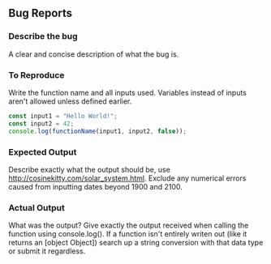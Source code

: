 ## Bug Reports
### Describe the bug
A clear and concise description of what the bug is.

### To Reproduce
Write the function name and all inputs used. Variables instead of inputs aren't allowed unless defined earlier.
```js
const input1 = "Hello World!";
const input2 = 42;
console.log(functionName(input1, input2, false));
```

### Expected Output
Describe exactly what the output should be, use http://cosinekitty.com/solar_system.html. Exclude any numerical errors caused from inputting dates beyond 1900 and 2100.

### Actual Output
What was the output? Give exactly the output received when calling the function using console.log(). If a function isn't entirely writen out (like it returns an [object Object]) search up a string conversion with that data type or submit it regardless.
